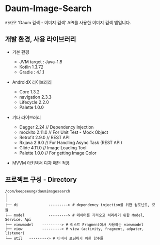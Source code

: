 # Daum-Image-Search
카카오 'Daum 검색 - 이미지 검색' API를 사용한 이미지 검색 앱입니다.

## 개발 환경, 사용 라이브러리
  * 기본 환경
    * JVM target : Java-1.8
    * Kotlin 1.3.72
    * Gradle : 4.1.1
  
  * AndroidX 라이브러리
    * Core 1.3.2
    * navigation 2.3.3
    * Lifecycle 2.2.0
    * Palette 1.0.0
 

  * 기타 라이브러리
    * Dagger 2.24     // Dependency Injection
    * mockito 2.11.0  // For Unit Test - Mock Object 
    * Retrofit 2.9.0    // REST API 
    * Rxjava 2.9.0    // For Handling Async Task (REST API)
    * Glide 4.11.0      // Image Loading Tool
    * Palette 1.0.0    // For getting Image Color
  
  * MVVM 아키텍쳐 디자 패턴 적용


## 프로젝트 구성 - Directory 

```
/com/keepseung/daumimagesearch
│
│
├── di              ---------> # dependency injection를 위한 컴포넌트, 모듈
├── model           ---------> # 데이터를 가져오고 처리하기 위한 Model, Service, Api
├── viewmodel    ---------> # 리스트 Fragment에서 사용하는 viewmodel 
├── view         ---------> # view (activity, fragment, adpater, listener)
└── util   ---------> # 이미지 로딩하기 위한 함수들
```
